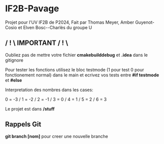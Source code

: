 # IF2B-Pavage
Projet pour l'UV IF2B de P2024, Fait par Thomas Meyer, Amber Guyenot-Cosio et Elven Bosc--Charlès du groupe U

## / ! \ IMPORTANT / ! \  
Oubliez pas de mettre votre fichier **cmakebuilddebug** et **.idea** dans le gitignore

Pour tester les fonctions utilisez le bloc testmode (1 pour test 0 pour fonctionement normal) dans le main et ecrivez vos tests entre **#if testmode** et **#else**

Interpretation des nombres dans les cases:

0 = -3 / 1 = -2 / 2 = -1 / 3 = 0 / 4 = 1 / 5 = 2 / 6 = 3

Le projet est dans **/stuff**

## Rappels Git

**git branch [nom]** pour creer une nouvelle branche